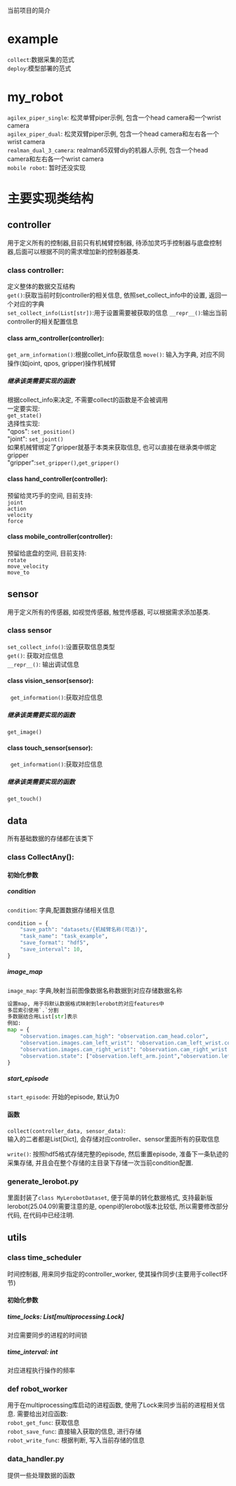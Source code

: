 当前项目的简介


# example
`collect`:数据采集的范式  
`deploy`:模型部署的范式

# my_robot
`agilex_piper_single`: 松灵单臂piper示例, 包含一个head camera和一个wrist camera  
`agilex_piper_dual`: 松灵双臂piper示例, 包含一个head camera和左右各一个wrist camera  
`realman_dual_3_camera`: realman65双臂diy的机器人示例, 包含一个head camera和左右各一个wrist camera  
`mobile robot`: 暂时还没实现

# 主要实现类结构 
## controller
用于定义所有的控制器,目前只有机械臂控制器, 待添加灵巧手控制器与底盘控制器,后面可以根据不同的需求增加新的控制器基类.
### class controller:
定义整体的数据交互结构  
`get()`:获取当前时刻controller的相关信息, 依照set_collect_info中的设置, 返回一个对应的字典  
`set_collect_info(List[str])`:用于设置需要被获取的信息
`__repr__()`:输出当前controller的相关配置信息

#### class arm_controller(controller):
`get_arm_information()`:根据collet_info获取信息
`move()`: 输入为字典, 对应不同操作(如joint, qpos, gripper)操作机械臂
##### 继承该类需要实现的函数
根据collect_info来决定, 不需要collect的函数是不会被调用  
一定要实现:  
`get_state()`  
选择性实现:  
"qpos": `set_position() `  
"joint": `set_joint()`  
如果机械臂绑定了gripper就基于本类来获取信息, 也可以直接在继承类中绑定gripper  
"gripper":`set_gripper()`,`get_gripper()` 

#### class hand_controller(controller):
预留给灵巧手的空间, 目前支持:  
`joint`  
`action`  
`velocity`  
`force`  

#### class mobile_controller(controller):
预留给底盘的空间, 目前支持:  
`rotate`  
`move_velocity`  
`move_to`  

## sensor
用于定义所有的传感器, 如视觉传感器, 触觉传感器, 可以根据需求添加基类.  
### class sensor
`set_collect_info()`:设置获取信息类型  
`get()`: 获取对应信息  
`__repr__()`: 输出调试信息  

#### class vision_sensor(sensor):
` get_information()`:获取对应信息  
##### 继承该类需要实现的函数  
`get_image()`  

#### class touch_sensor(sensor):
` get_information()`:获取对应信息  
##### 继承该类需要实现的函数  
`get_touch()`  

## data
所有基础数据的存储都在该类下
### class CollectAny():
#### 初始化参数
##### condition
`condition`: 字典,配置数据存储相关信息
``` python
condition = {
    "save_path": "datasets/{机械臂名称(可选)}",
    "task_name": "task_example",
    "save_format": "hdf5",
    "save_interval": 10,
}
```
##### image_map
`image_map`: 字典,映射当前图像数据名称数据到对应存储数据名称
``` python
设置map, 用于将默认数据格式映射到lerobot的对应features中
多层索引使用`.`分割
多数据结合用List[str]表示
例如:
map = {
    "observation.images.cam_high": "observation.cam_head.color",
    "observation.images.cam_left_wrist": "observation.cam_left_wrist.color",
    "observation.images.cam_right_wrist": "observation.cam_right_wrist.color",
    "observation.state": ["observation.left_arm.joint","observation.left_arm.gripper","observation.right_arm.joint","observation.right_arm.gripper"],
}
```

##### start_episode
`start_episode`: 开始的episode, 默认为0

#### 函数
`collect(controller_data, sensor_data)`:  
输入的二者都是List[Dict], 会存储对应controller、sensor里面所有的获取信息

`write()`:
按照hdf5格式存储完整的episode, 然后重置episode, 准备下一条轨迹的采集存储, 并且会在整个存储的主目录下存储一次当前condition配置.

### generate_lerobot.py
里面封装了`class MyLerobotDataset`, 便于简单的转化数据格式, 支持最新版lerobot(25.04.09)需要注意的是, openpi的lerobot版本比较低, 所以需要修改部分代码, 在代码中已经注明.

## utils
### class time_scheduler
时间控制器, 用来同步指定的controller_worker, 使其操作同步(主要用于collect环节)
#### 初始化参数
##### time_locks: List[multiprocessing.Lock]
对应需要同步的进程的时间锁
##### time_interval: int
对应进程执行操作的频率

### def robot_worker
用于在multiprocessing库启动的进程函数, 使用了Lock来同步当前的进程相关信息.
需要给出对应函数:  
`robot_get_func`: 获取信息  
`robot_save_func`: 直接输入获取的信息, 进行存储  
`robot_write_func`: 根据判断, 写入当前存储的信息

### data_handler.py
提供一些处理数据的函数


